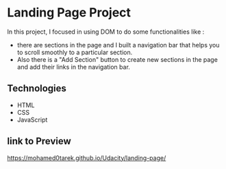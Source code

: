 # Landing Page Project

In this project, I focused in using DOM to do some functionalities like :
* there are sections in the page and I built a navigation bar that helps you to scroll smoothly
to a particular section.
* Also there is a "Add Section" button to create new sections in the page and add their links in the navigation bar.

## Technologies

* HTML
* CSS
* JavaScript

## link to Preview

https://mohamed0tarek.github.io/Udacity/landing-page/
